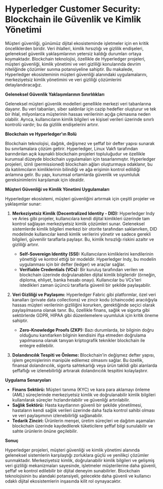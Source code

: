 # Hyperledger Customer Security: Blockchain ile Güvenlik ve Kimlik Yönetimi

Müşteri güvenliği, günümüz dijital ekosisteminde işletmeler için en kritik önceliklerden biridir. Veri ihlalleri, kimlik hırsızlığı ve gizlilik endişeleri, geleneksel güvenlik yaklaşımlarının yetersiz kaldığı durumları ortaya koymaktadır. Blockchain teknolojisi, özellikle de Hyperledger projeleri, müşteri güvenliği, kimlik yönetimi ve veri gizliliği konularında devrim niteliğinde çözümler sunma potansiyeline sahiptir. Bu makalede, Hyperledger ekosisteminin müşteri güvenliği alanındaki uygulamalarını, merkeziyetsiz kimlik yönetimini ve veri gizliliği çözümlerini detaylandıracağız.

**Geleneksel Güvenlik Yaklaşımlarının Sınırlılıkları**

Geleneksel müşteri güvenlik modelleri genellikle merkezi veri tabanlarına dayanır. Bu veri tabanları, siber saldırılar için cazip hedefler oluşturur ve tek bir ihlal, milyonlarca müşterinin hassas verilerinin açığa çıkmasına neden olabilir. Ayrıca, kullanıcıların kimlik bilgileri ve kişisel verileri üzerinde sınırlı kontrolü vardır; bu da gizlilik endişelerini artırır.

**Blockchain ve Hyperledger'ın Rolü**

Blockchain teknolojisi, dağıtık, değişmez ve şeffaf bir defter yapısı sunarak bu sınırlamalara çözüm getirir. Hyperledger, Linux Vakfı tarafından barındırılan açık kaynaklı blockchain projeleri topluluğudur ve özellikle kurumsal düzeyde blockchain uygulamaları için tasarlanmıştır. Hyperledger projeleri, izinli (permissioned) blockchain ağları oluşturmaya odaklanır, bu da katılımcıların kimliklerinin bilindiği ve ağa erişimin kontrol edildiği anlamına gelir. Bu yapı, kurumsal ortamlarda güvenlik ve uyumluluk gereksinimlerini karşılamak için idealdir.

**Müşteri Güvenliği ve Kimlik Yönetimi Uygulamaları**

Hyperledger ekosistemi, müşteri güvenliğini artırmak için çeşitli projeler ve yaklaşımlar sunar:

1.  **Merkeziyetsiz Kimlik (Decentralized Identity - DID):** Hyperledger Indy ve Aries gibi projeler, kullanıcılara kendi dijital kimlikleri üzerinde tam kontrol sağlayan merkeziyetsiz kimlik çözümleri sunar. Geleneksel sistemlerde kimlik bilgileri merkezi bir otorite tarafından saklanırken, DID modelinde kullanıcılar kendi kimlik verilerini yönetir ve sadece gerekli bilgileri, güvenilir taraflarla paylaşır. Bu, kimlik hırsızlığı riskini azaltır ve gizliliği artırır.
    *   **Self-Sovereign Identity (SSI):** Kullanıcıların kimliklerini kendilerinin yönettiği ve kontrol ettiği bir modeldir. Hyperledger Indy, bu modelin uygulanması için bir defter (ledger) ve araçlar sağlar.
    *   **Verifiable Credentials (VCs):** Bir kuruluş tarafından verilen ve blockchain üzerinde doğrulanabilen dijital kimlik bilgileridir (örneğin, diploma, ehliyet, banka hesabı onayı). Kullanıcılar bu VCs'leri istedikleri zaman üçüncü taraflarla güvenli bir şekilde paylaşabilir.

2.  **Veri Gizliliği ve Paylaşımı:** Hyperledger Fabric gibi platformlar, özel veri kanalları (private data collections) ve zincir kodu (chaincode) aracılığıyla hassas müşteri verilerinin gizliliğini korurken, gerektiğinde seçici olarak paylaşılmasına olanak tanır. Bu, özellikle finans, sağlık ve sigorta gibi sektörlerde GDPR, HIPAA gibi düzenlemelere uyumluluk için kritik öneme sahiptir.
    *   **Zero-Knowledge Proofs (ZKP):** Bazı durumlarda, bir bilginin doğru olduğunu kanıtlarken bilginin kendisini ifşa etmeden doğrulama yapılmasına olanak tanıyan kriptografik teknikler blockchain ile entegre edilebilir.

3.  **Dolandırıcılık Tespiti ve Önleme:** Blockchain'in değişmez defter yapısı, işlem geçmişlerinin manipüle edilemez olmasını sağlar. Bu özellik, finansal dolandırıcılık, sigorta sahtekarlığı veya ürün taklidi gibi alanlarda şeffaflığı ve izlenebilirliği artırarak dolandırıcılık tespitini kolaylaştırır.

**Uygulama Senaryoları**

*   **Finans Sektörü:** Müşteri tanıma (KYC) ve kara para aklamayı önleme (AML) süreçlerinde merkeziyetsiz kimlik ve doğrulanabilir kimlik bilgileri kullanılarak süreçler hızlandırılabilir ve güvenliği artırılabilir.
*   **Sağlık Sektörü:** Hasta kayıtlarının güvenli bir şekilde yönetilmesi, hastaların kendi sağlık verileri üzerinde daha fazla kontrol sahibi olması ve veri paylaşımının izlenebilirliği sağlanabilir.
*   **Tedarik Zinciri:** Ürünlerin menşei, üretim süreçleri ve dağıtım aşamaları blockchain üzerinde kaydedilerek tüketicilere şeffaf bilgi sunulabilir ve sahte ürünlerin önüne geçilebilir.

**Sonuç**

Hyperledger projeleri, müşteri güvenliği ve kimlik yönetimi alanında geleneksel sistemlerin karşılaştığı zorluklara güçlü ve yenilikçi çözümler sunmaktadır. Merkeziyetsiz kimlik, doğrulanabilir kimlik bilgileri ve gelişmiş veri gizliliği mekanizmaları sayesinde, işletmeler müşterilerine daha güvenli, şeffaf ve kontrol edilebilir bir dijital deneyim sunabilirler. Blockchain teknolojisinin bu alandaki potansiyeli, gelecekte daha güvenli ve kullanıcı odaklı dijital ekosistemlerin inşasında kilit rol oynayacaktır.